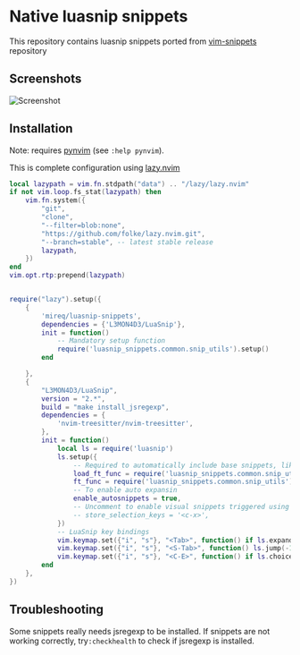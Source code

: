 Native luasnip snippets
=======================

This repository contains luasnip snippets ported from [vim-snippets](https://github.com/honza/vim-snippets) repository

Screenshots
-----------

![Screenshot](https://raw.github.com/wiki/mireq/luasnip-snippets/snippets.gif)

Installation
------------

Note: requires [pynvim](https://github.com/neovim/pynvim) (see `:help pynvim`).

This is complete configuration using [lazy.nvim](https://github.com/folke/lazy.nvim)

```lua
local lazypath = vim.fn.stdpath("data") .. "/lazy/lazy.nvim"
if not vim.loop.fs_stat(lazypath) then
	vim.fn.system({
		"git",
		"clone",
		"--filter=blob:none",
		"https://github.com/folke/lazy.nvim.git",
		"--branch=stable", -- latest stable release
		lazypath,
	})
end
vim.opt.rtp:prepend(lazypath)


require("lazy").setup({
	{
		'mireq/luasnip-snippets',
		dependencies = {'L3MON4D3/LuaSnip'},
		init = function()
			-- Mandatory setup function
			require('luasnip_snippets.common.snip_utils').setup()
		end

	},
	{
		"L3MON4D3/LuaSnip",
		version = "2.*",
		build = "make install_jsregexp",
		dependencies = {
			'nvim-treesitter/nvim-treesitter',
		},
		init = function()
			local ls = require('luasnip')
			ls.setup({
			    -- Required to automatically include base snippets, like "c" snippets for "cpp"
				load_ft_func = require('luasnip_snippets.common.snip_utils').load_ft_func,
				ft_func = require('luasnip_snippets.common.snip_utils').ft_func,
				-- To enable auto expansin
				enable_autosnippets = true,
				-- Uncomment to enable visual snippets triggered using <c-x>
				-- store_selection_keys = '<c-x>',
			})
			-- LuaSnip key bindings
			vim.keymap.set({"i", "s"}, "<Tab>", function() if ls.expand_or_jumpable() then ls.expand_or_jump() else vim.api.nvim_input('<C-V><Tab>') end end, {silent = true})
			vim.keymap.set({"i", "s"}, "<S-Tab>", function() ls.jump(-1) end, {silent = true})
			vim.keymap.set({"i", "s"}, "<C-E>", function() if ls.choice_active() then ls.change_choice(1) end end, {silent = true})
		end
	},
})
```

Troubleshooting
---------------

Some snippets really needs jsregexp to be installed. If snippets are not working
correctly, try`:checkhealth` to check if jsregexp is installed.
